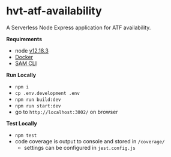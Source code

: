 # hvt-atf-availability

A Serverless Node Express application for ATF availability.


**Requirements**

- node [v12.18.3](https://nodejs.org/en/download/releases/)
- [Docker](https://www.docker.com/get-started)
- [SAM CLI](https://docs.aws.amazon.com/serverless-application-model/latest/developerguide/serverless-sam-cli-install.html)


**Run Locally**

- `npm i`
- `cp .env.development .env`
- `npm run build:dev`
- `npm run start:dev`
- go to `http://localhost:3002/` on browser


**Test Locally**
- `npm test`
- code coverage is output to console and stored in `/coverage/`
    - settings can be configured in `jest.config.js`